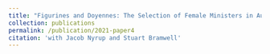 ```yaml
---
title: "Figurines and Doyennes: The Selection of Female Ministers in Autocracies and Democracies"
collection: publications
permalink: /publication/2021-paper4
citation: 'with Jacob Nyrup and Stuart Bramwell'
---
```

